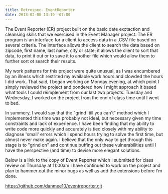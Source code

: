 ```yaml
---
title: Retrospec- EventReporter
date: 2013-02-08 13:19 -07:00
---
```




The Event Reporter (ER) project built on the basic date exctaction and cleansing skills that we exercised in the Event Manager project.  The ER program is an interface for a client to access data in a .CSV file based on several criteria.  The interface allows the client to search the data based on zipcode, first name, last name, city or state; it allows the client to sort that data, to print it out or to save it to another file which would allow them to further sort ot search their results.

My work patterns for this project were quite unusual, as I was encumbered by an illness which restrited my available work hours and clowded the hours I did work.  That said, I began working on Monday evening, at which point I simply reviewed the project and pondered how I might approach it based what tools I could reimplement from our last two projects.  Tuesday and Wednesday, I worked on the project from the end of class time until I went to bed.

In summery, I would say that the "grind 'till you can't" method which I implemented this time was probably not ideal, but necessary given my time constraints and lack of experience.  I have been finding that my ability to write code more quickly and accurately is tied closely with my ability to diagnose 'small' errors which I spend hours trying to solve the first time, but almost never make again.  I believe that the only way to get through this stage is to "grind on" and continue buffing out these vulnerabilities until I have the perspective (and time) to devise more elegant solutions.

Below is a link to the copy of Event Reporter which I submitted for class review on Thursday at 11:00am
I have continued to work on the project and plan to hammer out the minor bugs as well as add the extensions before I'm done.

https://github.com/danmee10/eventreporter.git


